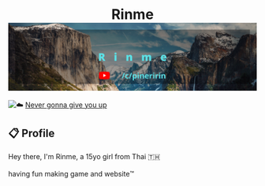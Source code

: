 <h1 align="center">Rinme
<img align="center" src="https://raw.githubusercontent.com/rinme/rinme/main/Rinme.png">
</h1>

<a href="https://discord.com/users/427448982118334474"><img align="left" src="https://lanyard-profile-readme.vercel.app/api/427448982118334474?bg=23283d&borderRadius=8px&hideDiscrim=true"/></a>

☁️ <a href="https://www.youtube.com/watch?v=o-YBDTqX_ZU">Never gonna give you up</a>

## 📋 Profile

Hey there, I'm Rinme, a 15yo girl from Thai 🇹🇭 <br/><br/>having fun making game and website™️
